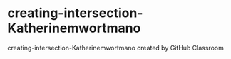 # creating-intersection-Katherinemwortmano
creating-intersection-Katherinemwortmano created by GitHub Classroom
